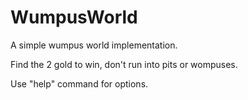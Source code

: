 # WumpusWorld

A simple wumpus world implementation.

Find the 2 gold to win, don't run into pits or wompuses.

Use "help" command for options.